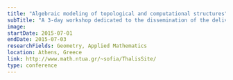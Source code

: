 ```yaml
---
title: "Algebraic modeling of topological and computational structures"
subTitle: "A 3-day workshop dedicated to the dissemination of the deliverables of the research project Thales."
image:
startDate: 2015-07-01
endDate: 2015-07-03
researchFields: Geometry, Applied Mathematics
location: Athens, Greece
link: http://www.math.ntua.gr/~sofia/ThalisSite/
type: conference
---
```

